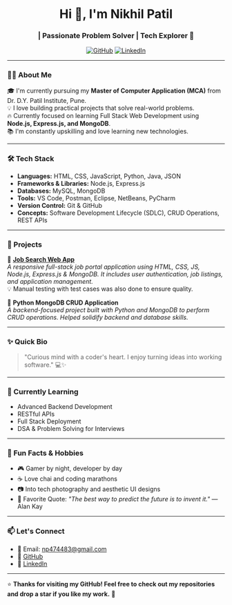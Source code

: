 <h1 align="center">Hi 👋, I'm Nikhil Patil</h1>
<h3 align="center"> | Passionate Problem Solver | Tech Explorer 🚀</h3>

<p align="center">
  <a href="https://github.com/np474483"><img src="https://img.shields.io/github/followers/np474483?label=Follow&style=social" alt="GitHub" /></a>
  <a href="https://www.linkedin.com/in/nikhil-patil-b547262a7"><img src="https://img.shields.io/badge/LinkedIn-nikhil--patil--b547262a7-blue?style=flat&logo=linkedin" alt="LinkedIn" /></a>
</p>

---

### 👨‍💻 About Me

🎓 I'm currently pursuing my **Master of Computer Application (MCA)** from Dr. D.Y. Patil Institute, Pune.  
💡 I love building practical projects that solve real-world problems.  
🔥 Currently focused on learning Full Stack Web Development using **Node.js, Express.js, and MongoDB**.  
📚 I'm constantly upskilling and love learning new technologies.

---

### 🛠️ Tech Stack

- **Languages:** HTML, CSS, JavaScript, Python, Java, JSON  
- **Frameworks & Libraries:** Node.js, Express.js  
- **Databases:** MySQL, MongoDB  
- **Tools:** VS Code, Postman, Eclipse, NetBeans, PyCharm  
- **Version Control:** Git & GitHub  
- **Concepts:** Software Development Lifecycle (SDLC), CRUD Operations, REST APIs

---

### 💼 Projects

🔹 **[Job Search Web App](https://github.com/np474483)**  
_A responsive full-stack job portal application using HTML, CSS, JS, Node.js, Express.js & MongoDB. It includes user authentication, job listings, and application management._  
💡 Manual testing with test cases was also done to ensure quality.

🔹 **Python MongoDB CRUD Application**  
_A backend-focused project built with Python and MongoDB to perform CRUD operations. Helped solidify backend and database skills._

---

### ✨ Quick Bio

> "Curious mind with a coder's heart. I enjoy turning ideas into working software." 💻✨

---

### 🌱 Currently Learning

- Advanced Backend Development  
- RESTful APIs  
- Full Stack Deployment  
- DSA & Problem Solving for Interviews

---


### 🎯 Fun Facts & Hobbies

- 🎮 Gamer by night, developer by day  
- ☕ Love chai and coding marathons  
- 📷 Into tech photography and aesthetic UI designs  
- 💬 Favorite Quote: _"The best way to predict the future is to invent it."_ — Alan Kay

---

### 📫 Let's Connect

- 📧 Email: np474483@gmail.com  
- 🔗 [GitHub](https://github.com/np474483)  
- 💼 [LinkedIn](https://www.linkedin.com/in/nikhil-patil-b547262a7)

---

⭐ **Thanks for visiting my GitHub! Feel free to check out my repositories and drop a star if you like my work.** 🌟
